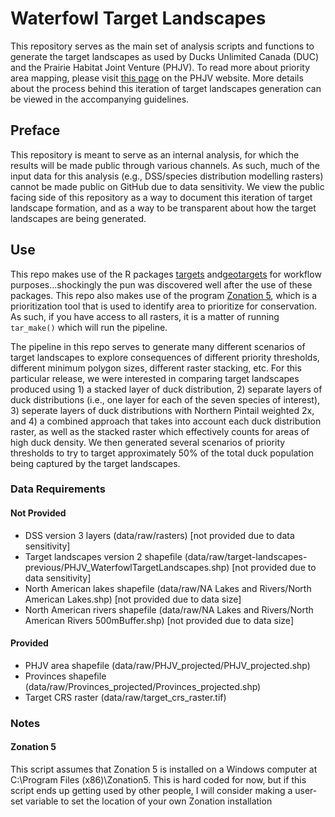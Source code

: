 # Waterfowl Target Landscapes
This repository serves as the main set of analysis scripts and functions to generate the target landscapes as used by Ducks Unlimited Canada (DUC) and the Prairie Habitat Joint Venture (PHJV).
To read more about priority area mapping, please visit [this page](https://phjv.ca/science-and-planning/priority-area-mapping/) on the PHJV website.
More details about the process behind this iteration of target landscapes generation can be viewed in the accompanying guidelines.

## Preface
This repository is meant to serve as an internal analysis, for which the results will be made public through various channels.
As such, much of the input data for this analysis (e.g., DSS/species distribution modelling rasters) cannot be made public on GitHub due to data sensitivity.
We view the public facing side of this repository as a way to document this iteration of target landscape formation, and as a way to be transparent about how the target landscapes are being generated.

## Use
This repo makes use of the R packages [targets](https://github.com/ropensci/targets) and[geotargets](https://github.com/ropensci/geotargets) for workflow purposes...shockingly the pun was discovered well after the use of these packages.
This repo also makes use of the program [Zonation 5](https://zonationteam.github.io/Zonation5/), which is a prioritization tool that is used to identify area to prioritize for conservation.
As such, if you have access to all rasters, it is a matter of running ```tar_make()``` which will run the pipeline.

The pipeline in this repo serves to generate many different scenarios of target landscapes to explore consequences of different priority thresholds, different minimum polygon sizes, different raster stacking, etc. 
For this particular release, we were interested in comparing target landscapes produced using 1) a stacked layer of duck distribution, 2) separate layers of duck distributions (i.e., one layer for each of the seven species of interest), 3) seperate layers of duck distributions with Northern Pintail weighted 2x, and 4) a combined approach that takes into account each duck distribution raster, as well as the stacked raster which effectively counts for areas of high duck density.
We then generated several scenarios of priority thresholds to try to target approximately 50% of the total duck population being captured by the target landscapes.

### Data Requirements
#### Not Provided
* DSS version 3 layers (data/raw/rasters) [not provided due to data sensitivity]
* Target landscapes version 2 shapefile (data/raw/target-landscapes-previous/PHJV_WaterfowlTargetLandscapes.shp) [not provided due to data sensitivity]
* North American lakes shapefile (data/raw/NA Lakes and Rivers/North American Lakes.shp) [not provided due to data size]
* North American rivers shapefile (data/raw/NA Lakes and Rivers/North American Rivers 500mBuffer.shp) [not provided due to data size]

#### Provided
* PHJV area shapefile (data/raw/PHJV_projected/PHJV_projected.shp)
* Provinces shapefile (data/raw/Provinces_projected/Provinces_projected.shp)
* Target CRS raster (data/raw/target_crs_raster.tif)

### Notes
#### Zonation 5
This script assumes that Zonation 5 is installed on a Windows computer at C:\\Program Files (x86)\\Zonation5.
This is hard coded for now, but if this script ends up getting used by other people, I will consider making a user-set variable to set the location of your own Zonation installation
